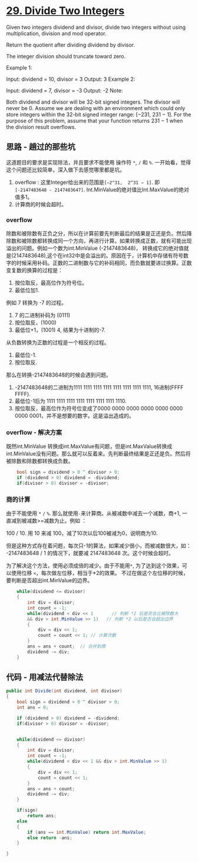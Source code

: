# [29. Divide Two Integers](https://leetcode.com/problems/divide-two-integers/)

Given two integers dividend and divisor, divide two integers without using multiplication, division and mod operator.

Return the quotient after dividing dividend by divisor.

The integer division should truncate toward zero.

Example 1:

Input: dividend = 10, divisor = 3
Output: 3
Example 2:

Input: dividend = 7, divisor = -3
Output: -2
Note:

Both dividend and divisor will be 32-bit signed integers.
The divisor will never be 0.
Assume we are dealing with an environment which could only store integers within the 32-bit signed integer range: [−231,  231 − 1]. For the purpose of this problem, assume that your function returns 231 − 1 when the division result overflows.

## 思路 - 趟过的那些坑

这道题目的要求是实现除法，并且要求不能使用 操作符 `*`, `/` 和 `%`. 一开始看，觉得这个问题还比较简单，深入做下去感觉哪里都是坑。

1. overflow : 这里Integer给出来的范围是`[−2^31,  2^31 − 1]`. 即 `[-2147483648 - 2147483647]`. Int.MinValue的绝对值比Int.MaxValue的绝对值多1。
2. 计算商的时候会超时。

### overflow

除数和被除数有正负之分，所以在计算前要先判断最后的结果是正还是负。然后降除数和被除数都转换成同一个方向，再进行计算。如果转换成正数，就有可能出现溢出的问题。例如一个数为int.MinValue (-2147483648)， 转换成它的绝对值就是(2147483648),这个在int32中是会溢出的。原因在于，计算机中存储有符号数字的时候采用补码。正数的二进制数与它的补码相同，而负数就要进过换算。正数变复数的换算的过程是：

1. 按位取反，最高位作为符号位。
2. 最低位加1.

例如 7 转换为 -7 的过程。

1. 7 的二进制补码为 (0111)
2. 按位取反，(1000)
3. 最低位+1，(1001)
4, 结果为十进制的-7.

从负数转换为正数的过程是一个相反的过程。

1. 最低位-1.
2. 按位取反.

那么在转换-2147483648的时候会遇到问题。

1. -2147483648的二进制为1111 1111 1111 1111 1111 1111 1111 1111, 16进制(FFFF FFFF).
2. 最低位-1后为 1111 1111 1111 1111 1111 1111 1111 1110.
3. 按位取反，最高位作为符号位变成了0000 0000 0000 0000 0000 0000 0000 0001，并不是想要的数字。这是溢出造成的。

### overflow - 解决方案

既然int.MinValue 转换成int.MaxValue有问题，但是int.MaxValue转换成int.MinValue没有问题。那么就可以反着来。先判断最终结果是正还是负。然后将被除数和除数都转换成负数。

```csharp
    bool sign = dividend > 0 ^ divisor > 0;
    if (dividend > 0) dividend = -dividend;
    if(divisor > 0) divisor = -divisor;
```

### 商的计算

由于不能使用 `*` `/` `%`. 那么就使用`-`来计算商。从被减数中减去一个减数，商+1, 一直减到被减数>=减数为止。例如 ：

100 / 10. 用 10 来减 100，减了10次以后100被减为0，说明商为10.

但是这种方式存在着问题，每次只-1的算法，如果减少很小，而被减数很大，如：
-2147483648 / 1 的情况下，就要减 2147483648 次。这个时候会超时。

为了解决这个方法，使用必须成倍的减少。由于不能用`*`, 为了达到这个效果，可以使用位移 `<`，每次做左位移，相当于*2的效果。
不过在做这个左位移的时候，要判断是否超出int.MinValue的边界。

``` csharp
    while(dividend <= divisor)
    {
        int div = divisor;
        int count = -1;
        while(dividend < div << 1       // 判断 *2 后是否会比被除数大
        && div > int.MinValue >> 1)   // 判断 *2 以后是否会超出边界
        {
            div = div << 1;
            count = count << 1; // 计算次数
        }
        ans = ans + count;  // 合并到商
        dividend -= div;
    }
```

## 代码 - 用减法代替除法

```csharp
public int Divide(int dividend, int divisor)
{
    bool sign = dividend > 0 ^ divisor > 0;
    int ans = 0;

    if (dividend > 0) dividend = -dividend;
    if(divisor > 0) divisor = -divisor;


    while(dividend <= divisor)
    {
        int div = divisor;
        int count = -1;
        while(dividend < div << 1 && div > int.MinValue >> 1)
        {
            div = div << 1;
            count = count << 1;
        }
        ans = ans + count;
        dividend -= div;
    }

    if(sign)
        return ans;
    else
    {
        if (ans == int.MinValue) return int.MaxValue;
        else return -ans;
    }

}
```
